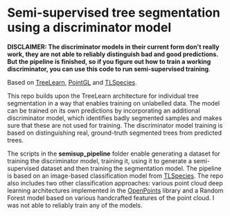 # Semi-supervised tree segmentation using a discriminator model

**DISCLAIMER: The discriminator models in their current form don't really work, they are not able to reliably distinguish bad and good predictions. But the pipeline is finished, so if you figure out how to train a working discriminator, you can use this code to run semi-supervised training**.

Based on [TreeLearn](https://github.com/ecker-lab/TreeLearn), [PointGL](https://github.com/Roywangj/PointGL/) and [TLSpecies](https://github.com/mataln/TLSpecies).

This repo builds upon the TreeLearn architecture for individual tree segmentation in a way that enables training on unlabelled data.
The model can be trained on its own predictions by incorporating an additional discriminator model, which identifies badly segmented samples and makes sure that these are not used for training. 
The discriminator model training is based on distinguishing real, ground-truth segmented trees from predicted trees.

The scripts in the **semisup_pipeline** folder enable generating a dataset for training the discriminator model, training it, using it to generate a semi-supervised dataset and then training the segmentation model.
The pipeline is based on an image-based classification model from [TLSpecies](https://github.com/mataln/TLSpecies). The repo also includes two other classification approaches: various point cloud deep learning architectures implemented in the [OpenPoints](https://github.com/maxkulicki/SemiSupTreeSeg/tree/main/PointGL/openpoints) library and a Random Forest model based on various handcrafted features of the point cloud. I was not able to reliably train any of the models. 
